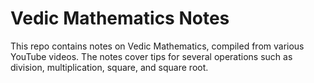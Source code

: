 # Vedic Mathematics Notes

This repo contains notes on Vedic Mathematics, compiled from various YouTube videos. The notes cover tips for several operations such as division, multiplication, square, and square root.
